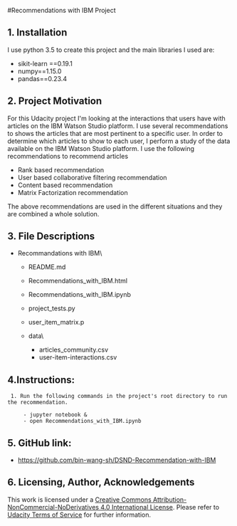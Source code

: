 #Recommendations with IBM Project

## 1. Installation
I use python 3.5 to create this project and the main libraries I used are:
- sikit-learn ==0.19.1
- numpy==1.15.0
- pandas==0.23.4

## 2. Project Motivation

For this Udacity project I'm looking at the interactions that users have with articles on the IBM Watson Studio platform. I use several recommendations to shows the articles that are most pertinent to a specific user.
In order to determine which articles to show to each user, I perform a study of the data available on the IBM Watson Studio platform. I use the following recommendations to recommend articles
- Rank based recommendation
- User based collaborative filtering recommendation
- Content based recommendation
- Matrix Factorization recommendation

The above recommendations are used in the different situations and they are combined a whole solution.

## 3. File Descriptions

- Recommandations with IBM\
  - README.md
  - Recommendations_with_IBM.html
  - Recommendations_with_IBM.ipynb
  - project_tests.py
  - user_item_matrix.p

  - data\
    - articles_community.csv
    - user-item-interactions.csv

## 4.Instructions:

     1. Run the following commands in the project's root directory to run the recommendation.

         - jupyter notebook &
         - open Recommendations_with_IBM.ipynb

## 5. GitHub link:
   - https://github.com/bin-wang-sh/DSND-Recommendation-with-IBM

## 6. Licensing, Author, Acknowledgements
This work is licensed under a [Creative Commons  Attribution-NonCommercial-NoDerivatives 4.0 International License](http://creativecommons.org/licenses/by-nc-nd/4.0/). Please refer to [Udacity Terms of Service](https://www.udacity.com/legal) for further information.
